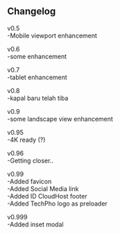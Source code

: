 ## Changelog

v0.5  
-Mobile viewport enhancement

v0.6  
-some enhancement

v0.7  
-tablet enhancement

v0.8  
-kapal baru telah tiba

v0.9  
-some landscape view enhancement

v0.95  
-4K ready (?)

v0.96  
-Getting closer..

v0.99  
-Added favicon  
-Added Social Media link  
-Added ID CloudHost footer  
-Added TechPho logo as preloader

v0.999  
-Added inset modal